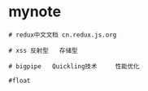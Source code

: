 # mynote
```
# redux中文文档 cn.redux.js.org

# xss 反射型   存储型

# bigpipe   Quickling技术     性能优化

#float
```
